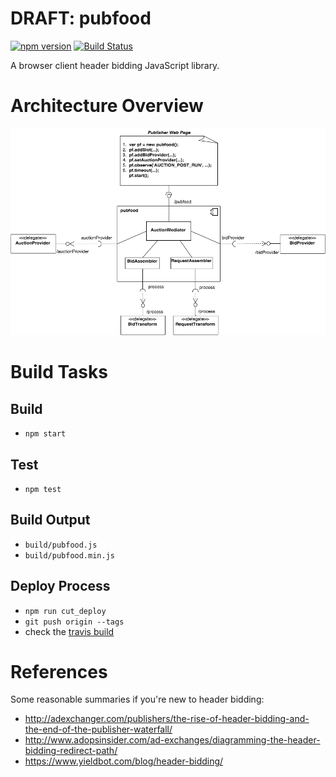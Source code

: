 # DRAFT: pubfood

[![npm version](https://badge.fury.io/js/pubfood.svg)](https://badge.fury.io/js/pubfood)
[![Build Status](https://travis-ci.org/pubfood/pubfood.svg?branch=master)](https://travis-ci.org/pubfood/pubfood)

A browser client header bidding JavaScript library.

# Architecture Overview

![Architecture Overview - Requests](doc/pubfood-overview.png?raw=true "Architecture Overview")

# Build Tasks

## Build

- `npm start`

## Test

- `npm test`

## Build Output

- `build/pubfood.js`
- `build/pubfood.min.js`

## Deploy Process

- `npm run cut_deploy`
- `git push origin --tags`
- check the [travis build](https://travis-ci.org/pubfood/pubfood)

# References
Some reasonable summaries if you're new to header bidding:

- http://adexchanger.com/publishers/the-rise-of-header-bidding-and-the-end-of-the-publisher-waterfall/
- http://www.adopsinsider.com/ad-exchanges/diagramming-the-header-bidding-redirect-path/
- https://www.yieldbot.com/blog/header-bidding/
